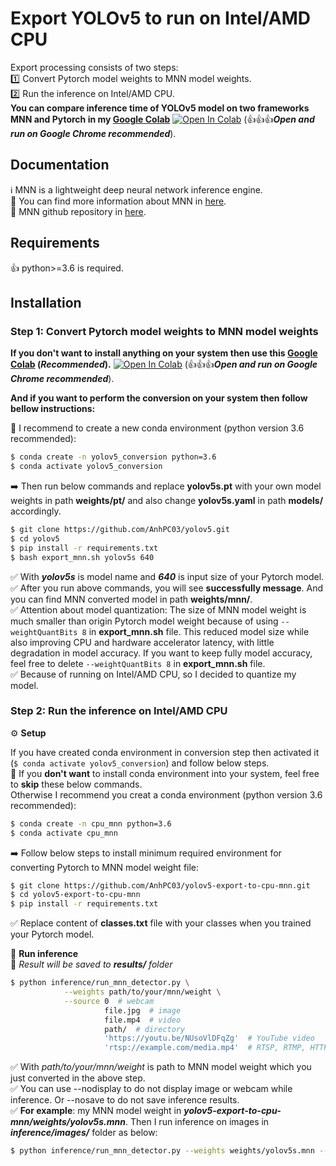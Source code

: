 # Export YOLOv5 to run on Intel/AMD CPU
Export processing consists of two steps:<br />
1️⃣ Convert Pytorch model weights to MNN model weights.<br />
2️⃣ Run the inference on Intel/AMD CPU.<br />
**You can compare inference time of YOLOv5 model on two frameworks MNN and Pytorch in my [Google Colab](https://colab.research.google.com/drive/1V4wzynFtBEPsQk4bmmgbbSUZt-_6s69G?usp=sharing)** [![Open In Colab](https://colab.research.google.com/assets/colab-badge.svg)](https://colab.research.google.com/drive/1V4wzynFtBEPsQk4bmmgbbSUZt-_6s69G?usp=sharing) (👍👍👍***Open and run on Google Chrome recommended***).

## Documentation
ℹ️ MNN is a lightweight deep neural network inference engine.<br />
🔎 You can find more information about MNN in [here](https://www.yuque.com/mnn/en/about).<br />
🔎 MNN github repository in [here](https://github.com/alibaba/MNN).<br />

## Requirements
👍 python>=3.6 is required.

## Installation
### Step 1: Convert Pytorch model weights to MNN model weights

**If you don't want to install anything on your system then use this [Google Colab](https://colab.research.google.com/drive/1CpV_RTNJamhMpFLT4tW2gBHB41bWaACp?usp=sharing) (*Recommended*).**  [![Open In Colab](https://colab.research.google.com/assets/colab-badge.svg)](https://colab.research.google.com/drive/1CpV_RTNJamhMpFLT4tW2gBHB41bWaACp?usp=sharing) (👍👍👍***Open and run on Google Chrome recommended***).

**And if you want to perform the conversion on your system then follow bellow instructions:**

📣 I recommend to create a new conda environment (python version 3.6 recommended): 

```bash
$ conda create -n yolov5_conversion python=3.6
$ conda activate yolov5_conversion
```

➡️ Then run below commands and replace **yolov5s.pt** with your own model weights in path **weights/pt/** and also change **yolov5s.yaml** in path **models/** accordingly. 

```bash
$ git clone https://github.com/AnhPC03/yolov5.git
$ cd yolov5
$ pip install -r requirements.txt
$ bash export_mnn.sh yolov5s 640
```
✅ With ***yolov5s*** is model name and ***640*** is input size of your Pytorch model.<br />
✅ After you run above commands, you will see **successfully message**. And you can find MNN converted model in path **weights/mnn/**.<br />
✅ Attention about model quantization: The size of MNN model weight is much smaller than origin Pytorch model weight because of using `--weightQuantBits 8` in **export_mnn.sh** file. This reduced model size while also improving CPU and hardware accelerator latency, with little degradation in model accuracy. If you want to keep fully model accuracy, feel free to delete `--weightQuantBits 8` in **export_mnn.sh** file.<br />
✅ Because of running on Intel/AMD CPU, so I decided to quantize my model.<br />

### Step 2: Run the inference on Intel/AMD CPU
⚙️ **Setup**

If you have created conda environment in conversion step then activated it (`$ conda activate yolov5_conversion`) and follow below steps.<br />
📣 If you **don't want** to install conda environment into your system, feel free to **skip** these below commands.<br />
Otherwise I recommend you creat a conda environment (python version 3.6 recommended): 

```bash
$ conda create -n cpu_mnn python=3.6
$ conda activate cpu_mnn
```

➡️ Follow below steps to install minimum required environment for converting Pytorch to MNN model weight file:

```bash
$ git clone https://github.com/AnhPC03/yolov5-export-to-cpu-mnn.git
$ cd yolov5-export-to-cpu-mnn
$ pip install -r requirements.txt
```
✅ Replace content of **classes.txt** file with your classes when you trained your Pytorch model.<br />

🎉 **Run inference**<br />
🍻 *Result will be saved to **results/** folder*
```bash
$ python inference/run_mnn_detector.py \
            --weights path/to/your/mnn/weight \
            --source 0  # webcam
                     file.jpg  # image 
                     file.mp4  # video
                     path/  # directory
                     'https://youtu.be/NUsoVlDFqZg'  # YouTube video
                     'rtsp://example.com/media.mp4'  # RTSP, RTMP, HTTP stream
```
✅ With *path/to/your/mnn/weight* is path to MNN model weight which you just converted in the above step.<br />
✅ You can use --nodisplay to do not display image or webcam while inference. Or --nosave to do not save inference results.<br />
✅ **For example**: my MNN model weight in ***yolov5-export-to-cpu-mnn/weights/yolov5s.mnn***. Then I run inference on images in ***inference/images/*** folder as below:
```bash
$ python inference/run_mnn_detector.py --weights weights/yolov5s.mnn --source inference/images
```